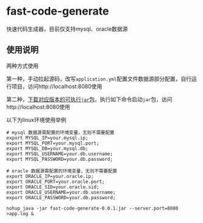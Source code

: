 # fast-code-generate
快速代码生成器，目前仅支持mysql、oracle数据源

## 使用说明
两种方式使用

第一种，手动拉起源码，改写`application.yml`配置文件数据源部分配置，自行运行项目，访问http://localhost:8080使用

第二种，[下载对应版本的可执行`jar`包](https://github.com/wpyuan/fast-code-generate/releases)，执行如下命令启动`jar`包，访问http://localhost:8080使用

以下为linux环境使用举例
```shell
# mysql 数据源需配置的环境变量，无则不需要配置
export MYSQL_IP=your.mysql.ip;
export MYSQL_PORT=your.mysql.port;
export MYSQL_DB=your.mysql.db;
export MYSQL_USERNAME=your.db.username;
export MYSQL_PASSWORD=your.db.password;

# oracle 数据源需配置的环境变量，无则不需要配置
export ORACLE_IP=your.oracle.ip;
export ORACLE_PORT=your.oracle.port;
export ORACLE_SID=your.oracle.sid;
export ORACLE_USERNAME=your.db.username;
export ORACLE_PASSWORD=your.db.password;

nohup java -jar fast-code-generate-0.0.1.jar --server.port=8080 >app.log &
```
